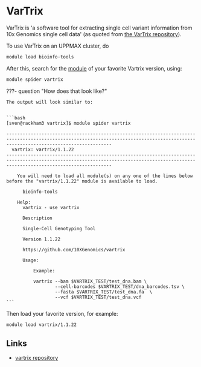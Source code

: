 # VarTrix

VarTrix is 'a software tool for extracting single cell variant information
from 10x Genomics single cell data' (as quoted from [the VarTrix repository](https://github.com/10XGenomics/vartrix)).

To use VarTrix on an UPPMAX cluster, do

```bash
module load bioinfo-tools
```

After this, search for the [module](../cluster_guides/modules.md)
of your favorite Vartrix version, using:

```bash
module spider vartrix
```

???- question "How does that look like?"

    The output will look similar to:


    ```bash
    [sven@rackham3 vartrix]$ module spider vartrix

    -----------------------------------------------------------------------------------------------------------------------------------------------------------------------------------
      vartrix: vartrix/1.1.22
    -----------------------------------------------------------------------------------------------------------------------------------------------------------------------------------

        You will need to load all module(s) on any one of the lines below before the "vartrix/1.1.22" module is available to load.

          bioinfo-tools

        Help:
          vartrix - use vartrix

          Description

          Single-Cell Genotyping Tool

          Version 1.1.22

          https://github.com/10XGenomics/vartrix

          Usage:

              Example:

              vartrix --bam $VARTRIX_TEST/test_dna.bam \
                      --cell-barcodes $VARTRIX_TEST/dna_barcodes.tsv \
                      --fasta $VARTRIX_TEST/test_dna.fa  \
                      --vcf $VARTRIX_TEST/test_dna.vcf
    ```

Then load your favorite version, for example:

```bash
module load vartrix/1.1.22
```

## Links

- [vartrix repository](https://github.com/10XGenomics/vartrix)
